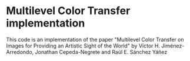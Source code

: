 # Multilevel Color Transfer implementation

This code is an implementation of the paper "Multilevel Color Transfer on Images for Providing an Artistic Sight of the World" by Víctor H. Jiménez-Arredondo, Jonathan Cepeda-Negrete and Raúl E. Sánchez Yáñez
